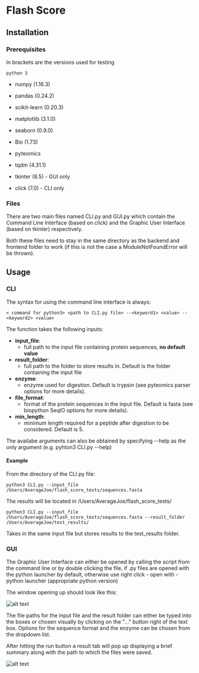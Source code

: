 # Flash Score
[comment]: <> (add project description)

## Installation
### Prerequisites
In brackets are the versions used for testing

`python 3`

- numpy (1.16.3)
- pandas (0.24.2)
- scikit-learn (0.20.3)
- matplotlib (3.1.0)
- seaborn (0.9.0)
- Bio (1.73)
- pyteomics
- tqdm (4.31.1)

- tkinter (8.5) - GUI only
- click (7.0) - CLI only


### Files
There are two main files named CLI.py and GUI.py which contain the Command Line Interface (based on click) and the Graphic User Interface (based on tkinter) respectively.

Both these files need to stay in the same directory as the backend and frontend folder to work (if this is not the case a ModuleNotFoundError will be thrown).

## Usage
### CLI
The syntax for using the command line interface is always:
```
< command for python3> <path to CLI.py file> --<keyword1> <value> --<keyword2> <value>
```
The function takes the following inputs:

- **input_file**:
	- full path to the input file containing protein sequences, **no default value**
- **result_folder**:
	- full path to the folder to store results in. Default is the folder containing the input file
- **enzyme**:
	- enzyme used for digestion. Default is trypsin (see pyteomics parser options for more details).
- **file_format**:
	- format of the protein sequences in the input file. Default is fasta (see biopython SeqIO options for more details).
- **min_length**:
	- minimum length required for a peptide after digestion to be considered. Default is 5.

The availabe arguments can also be obtained by specifying --help as the only argument (e.g. pyhton3 CLI.py --help)

#### Example
From the directory of the CLI.py file:
```
python3 CLI.py --input_file /Users/AverageJoe/flash_score_tests/sequences.fasta
```
The results will be located in /Users/AverageJoe/flash_score_tests/

```
python3 CLI.py --input_file /Users/AverageJoe/flash_score_tests/sequences.fasta --result_folder /Users/AverageJoe/test_results/
```
Takes in the same input file but stores results to the test_results folder.


### GUI
The Graphic User Interface can either be opened by calling the script from the command line or by double clicking the file, if .py files are opened with the python launcher by default, otherwise use right click - open with - python launcher (appropriate python version)

The window opening up should look like this:

![alt text](https://github.com/nklkhlr/FlashScore/blob/master/docs/import_tab.png "Import tab")

The file paths for the input file and the result folder can either be typed into the boxes or chosen visually by clicking on the "..." button right of the text box.
Options for the sequence format and the enzyme can be chosen from the dropdown list.

After hitting the run button a result tab will pop up displaying a brief summary along with the path to which the files were saved.

![alt text](https://github.com/nklkhlr/FlashScore/blob/master/docs/result_tab.png "Result tab")

